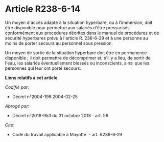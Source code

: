 # Article R238-6-14

Un moyen d'accès adapté à la situation hyperbare, ou à l'immersion, doit être disponible pour permettre aux salariés d'être
pressurisés conformément aux procédures décrites dans le manuel de procédures et de sécurité hyperbares prévu à l'article R.
238-6-29 et à une personne au moins de porter secours au personnel sous pression. 

Un moyen de sortie de la situation hyperbare doit être en permanence disponible ; il doit permettre de décomprimer et, s'il y
a lieu, de sortir de l'eau, les salariés éventuellement blessés ou inconscients, ainsi que les personnes qui leur ont porté
secours.

**Liens relatifs à cet article**

_Codifié par_:

  - Décret n°2004-196 2004-02-25

_Abrogé par_:

  - Décret n°2018-953 du 31 octobre 2018 - art. 56

_Cite_:

  - Code du travail applicable à Mayotte. - art. R238-6-29
